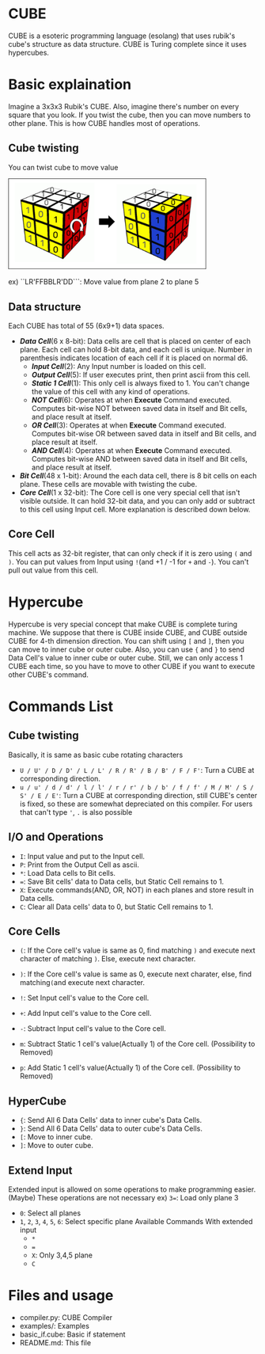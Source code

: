 # CUBE
CUBE is a esoteric programming language (esolang) that uses rubik's cube's structure as data structure. CUBE is Turing complete since it uses hypercubes.

# Basic explaination
Imagine a 3x3x3 Rubik's CUBE. Also, imagine there's number on every square that you look. If you twist the cube, then you can move numbers to other plane. This is how CUBE handles most of operations.

## Cube twisting
You can twist cube to move value

<img src="https://github.com/r3coder/cube/blob/master/img/img_rotation.png" width="400">

ex) ``LR'FFBBLR'DD```: Move value from plane 2 to plane 5

## Data structure
Each CUBE has total of 55 (6x9+1) data spaces.
 - ***Data Cell***(6 x 8-bit): Data cells are cell that is placed on center of each plane. Each cell can hold 8-bit data, and each cell is unique. Number in parenthesis indicates location of each cell if it is placed on normal d6.
   - ***Input Cell***(2): Any Input number is loaded on this cell.
   - ***Output Cell***(5): If user executes print, then print ascii from this cell.
   - ***Static 1 Cell***(1): This only cell is always fixed to 1. You can't change the value of this cell with any kind of operations.
   - ***NOT Cell***(6): Operates at when **Execute** Command executed. Computes bit-wise NOT between saved data in itself and Bit cells, and place result at itself.
   - ***OR Cell***(3): Operates at when **Execute** Command executed. Computes bit-wise OR between saved data in itself and Bit cells, and place result at itself.
   - ***AND Cell***(4): Operates at when **Execute** Command executed. Computes bit-wise AND between saved data in itself and Bit cells, and place result at itself.
 - ***Bit Cell***(48 x 1-bit): Around the each data cell, there is 8 bit cells on each plane. These cells are movable with twisting the cube.
 - ***Core Cell***(1 x 32-bit): The Core cell is one very special cell that isn't visible outside. It can hold 32-bit data, and you can only add or subtract to this cell using Input cell. More explanation is described down below.

## Core Cell
This cell acts as 32-bit register, that can only check if it is zero using ```(``` and ```)```. You can put values from Input using ```!```(and +1 / -1 for ```+``` and ```-```). You can't pull out value from this cell.
 
# Hypercube
Hypercube is very special concept that make CUBE is complete turing machine. We suppose that there is CUBE inside CUBE, and CUBE outside CUBE for 4-th dimension direction.
You can shift using ```[``` and ```]```, then you can move to inner cube or outer cube.
Also, you can use ```{``` and ```}``` to send Data Cell's value to inner cube or outer cube.
Still, we can only access 1 CUBE each time, so you have to move to other CUBE if you want to execute other CUBE's command.


# Commands List

## Cube twisting
Basically, it is same as basic cube rotating characters
 - ```U / U' / D / D' / L / L' / R / R' / B / B' / F / F'```: Turn a CUBE at corresponding direction.
 - ```u / u' / d / d' / l / l' / r / r' / b / b' / f / f' / M / M' / S / S' / E / E'```: Turn a CUBE at corresponding direction, still CUBE's center is fixed, so these are somewhat depreciated on this compiler.
 For users that can't type ```'```, ```.``` is also possible
 
## I/O and Operations
 - ```I```: Input value and put to the Input cell.
 - ```P```: Print from the Output Cell as ascii.
 - ```*```: Load Data cells to Bit cells.
 - ```=```: Save Bit cells' data to Data cells, but Static Cell remains to 1.
 - ```X```: Execute commands(AND, OR, NOT) in each planes and store result in Data cells.
 - ```C```: Clear all Data cells' data to 0, but Static Cell remains to 1.
 
## Core Cells
 - ```(```: If the Core cell's value is same as 0, find matching ```)``` and execute next character of matching ```)```. Else, execute next character.
 - ```)```: If the Core cell's value is same as 0, execute next charater, else, find matching```(```and execute next character.
 
 - ```!```: Set Input cell's value to the Core cell.
 - ```+```: Add Input cell's value to the Core cell.
 - ```-```: Subtract Input cell's value to the Core cell.
 - ```m```: Subtract Static 1 cell's value(Actually 1) of the Core cell. (Possibility to Removed)
 - ```p```: Add Static 1 cell's value(Actually 1) of the Core cell. (Possibility to Removed)

## HyperCube
 - ```{```: Send All 6 Data Cells' data to inner cube's Data Cells.
 - ```}```: Send All 6 Data Cells' data to outer cube's Data Cells.
 - ```[```: Move to inner cube.
 - ```]```: Move to outer cube.

## Extend Input
Extended input is allowed on some operations to make programming easier. (Maybe) These operations are not necessary
ex) ```3=```: Load only plane 3
 - ```0```: Select all planes
 - ```1```, ```2```, ```3```, ```4```, ```5```, ```6```: Select specific plane
Available Commands With extended input
   - ```*```
   - ```=```
   - ```X```: Only 3,4,5 plane
   - ```C```

# Files and usage
 - compiler.py: CUBE Compiler
 - examples/: Examples
 - basic_if.cube: Basic if statement
 - README.md: This file

